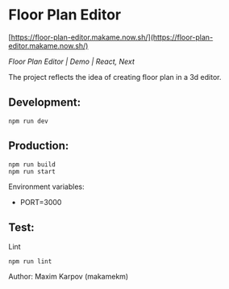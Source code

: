 # Floor Plan Editor

[https://floor-plan-editor.makame.now.sh/](https://floor-plan-editor.makame.now.sh/)

_Floor Plan Editor | Demo | React, Next_

The project reflects the idea of creating floor plan in a 3d editor.

## Development:

```console
npm run dev
```

## Production:

```console
npm run build
npm run start
```

Environment variables:
- PORT=3000

## Test:

Lint
```console
npm run lint
```

Author: Maxim Karpov (makamekm)
